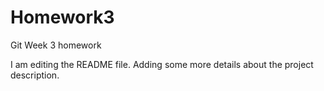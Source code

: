 # Homework3
Git Week 3 homework

I am editing the README file. Adding some more details about the project description.
